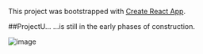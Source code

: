 This project was bootstrapped with [Create React App](https://github.com/facebook/create-react-app).

##ProjectU...
...is still in the early phases of construction.

![image](https://nolanmcgill.files.wordpress.com/2020/01/projectuscreenshot.png)
